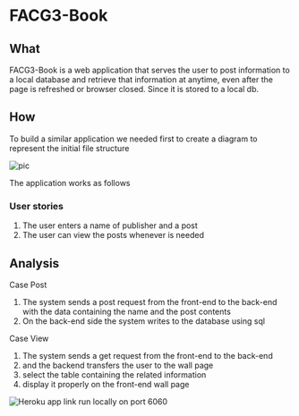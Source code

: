 # FACG3-Book

## What
FACG3-Book is a web application that serves the user to post information to a local database and retrieve that information at anytime, even after the page is refreshed or browser closed. Since it is stored to a local db.

## How
To build a similar application we needed first to create a diagram to represent the initial file structure

![pic](https://scontent.fjrs2-1.fna.fbcdn.net/v/t1.0-9/24993395_476957992705663_3246126245086496846_n.jpg?oh=1068779193f2bc6984493de6a6730332&oe=5ACD7A14)

The application works as follows
### User stories
1. The user enters a name of publisher and a post
2. The user can view the posts whenever is needed

## Analysis 
Case Post
1. The system sends a post request from the front-end to the back-end with the data containing the name and the post contents
2. On the back-end side the system writes to the database using sql

Case View
1. The system sends a get request from the front-end to the back-end
2. and the backend transfers the user to the wall page
3. select the table containing the related information
4. display it properly on the front-end wall page


![Heroku app link](https://facg3-book.herokuapp.com/)
run locally on port 6060
